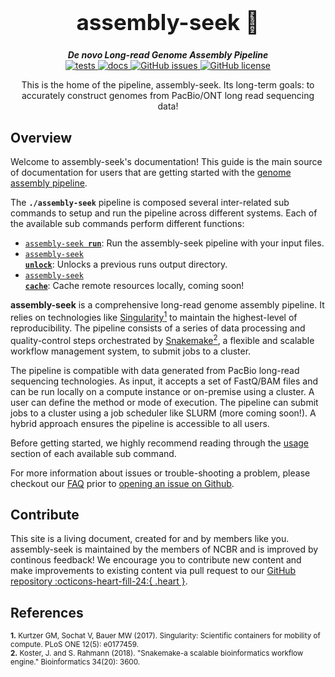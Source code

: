 <div align="center">

  <h1 style="font-size: 250%">assembly-seek 🔬</h1>

  <b><i>De novo Long-read Genome Assembly Pipeline</i></b><br> 
  <a href="https://github.com/OpenOmics/assembly-seek/actions/workflows/main.yaml">
    <img alt="tests" src="https://github.com/OpenOmics/assembly-seek/workflows/tests/badge.svg">
  </a>
  <a href="https://github.com/OpenOmics/assembly-seek/actions/workflows/docs.yml">
    <img alt="docs" src="https://github.com/OpenOmics/assembly-seek/workflows/docs/badge.svg">
  </a>
  <a href="https://github.com/OpenOmics/assembly-seek/issues">
    <img alt="GitHub issues" src="https://img.shields.io/github/issues/OpenOmics/assembly-seek?color=brightgreen">
  </a>
  <a href="https://github.com/OpenOmics/assembly-seek/blob/main/LICENSE">
    <img alt="GitHub license" src="https://img.shields.io/github/license/OpenOmics/assembly-seek">
  </a>

  <p>
    This is the home of the pipeline, assembly-seek. Its long-term goals: to accurately construct genomes from PacBio/ONT long read sequencing data!
  </p>

</div>  


## Overview
Welcome to assembly-seek's documentation! This guide is the main source of documentation for users that are getting started with the [genome assembly pipeline](https://github.com/OpenOmics/assembly-seek/). 

The **`./assembly-seek`** pipeline is composed several inter-related sub commands to setup and run the pipeline across different systems. Each of the available sub commands perform different functions: 

 * [<code>assembly-seek <b>run</b></code>](usage/run.md): Run the assembly-seek pipeline with your input files.
 * [<code>assembly-seek <b>unlock</b></code>](usage/unlock.md): Unlocks a previous runs output directory.
 * [<code>assembly-seek <b>cache</b></code>](usage/cache.md): Cache remote resources locally, coming soon!

**assembly-seek** is a comprehensive long-read genome assembly pipeline. It relies on technologies like [Singularity<sup>1</sup>](https://singularity.lbl.gov/) to maintain the highest-level of reproducibility. The pipeline consists of a series of data processing and quality-control steps orchestrated by [Snakemake<sup>2</sup>](https://snakemake.readthedocs.io/en/stable/), a flexible and scalable workflow management system, to submit jobs to a cluster.

The pipeline is compatible with data generated from PacBio long-read sequencing technologies. As input, it accepts a set of FastQ/BAM files and can be run locally on a compute instance or on-premise using a cluster. A user can define the method or mode of execution. The pipeline can submit jobs to a cluster using a job scheduler like SLURM (more coming soon!). A hybrid approach ensures the pipeline is accessible to all users.

Before getting started, we highly recommend reading through the [usage](usage/run.md) section of each available sub command.

For more information about issues or trouble-shooting a problem, please checkout our [FAQ](faq/questions.md) prior to [opening an issue on Github](https://github.com/OpenOmics/assembly-seek/issues).

## Contribute 

This site is a living document, created for and by members like you. assembly-seek is maintained by the members of NCBR and is improved by continous feedback! We encourage you to contribute new content and make improvements to existing content via pull request to our [GitHub repository :octicons-heart-fill-24:{ .heart }](https://github.com/OpenOmics/assembly-seek).


## References
<sup>**1.**  Kurtzer GM, Sochat V, Bauer MW (2017). Singularity: Scientific containers for mobility of compute. PLoS ONE 12(5): e0177459.</sup>  
<sup>**2.**  Koster, J. and S. Rahmann (2018). "Snakemake-a scalable bioinformatics workflow engine." Bioinformatics 34(20): 3600.</sup>  
